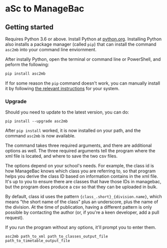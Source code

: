 # aSc to ManageBac

## Getting started

Requires Python 3.6 or above. Install Python at [python.org](https://www.python.org). Installing Python also installs a package manager (called `pip`) that can install the command `asc2mb` into your command line enviornment.

After instally Python, open the terminal or command line or PowerShell, and peform the following:

```sh
pip install asc2mb
```

If for some reason the `pip` command doesn't work, you can manually install it by following [the relevant instructions](https://pip.pypa.io/en/stable/installing/) for your system.

### Upgrade

Should you need to update to the latest version, you can do:

```
pip install --upgrade asc2mb
```

After `pip install` worked, it is now installed on your path, and the command `asc2mb` is now available. 

The command takes three required arguments, and there are additional options as well. The three required arguments tell the program where the xml file is located, and where to save the two csv files. 

The options depend on your school's needs. For example, the class id is how ManageBac knows which class you are referring to, so that program helps you derive the class ID based on information contains in the xml file. It's up to you to ensure there are classes that have those IDs in managebac, but the program does produce a csv so that they can be uploaded in bulk.

By default, class id uses the pattern `{class_.short}_{division.name}`, which means "the short name of the class" plus an underscore, plus the name of the division. At the time of publication, having a different pattern is only possible by contacting the author (or, if you're a keen developer, add a pull request).

If you run the program without any options, it'll prompt you to enter them.

```ssh
asc2mb path_to_xml path_to_classes_output_file path_to_timetable_output_file
```






